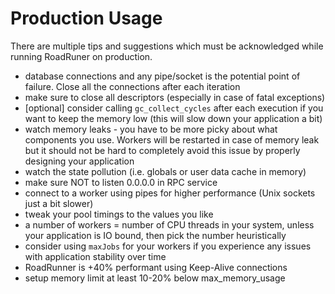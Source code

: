 # Production Usage
There are multiple tips and suggestions which must be acknowledged while running RoadRuner on production.

- database connections and any pipe/socket is the potential point of failure. Close all the connections after each iteration
- make sure to close all descriptors (especially in case of fatal exceptions)
- [optional] consider calling `gc_collect_cycles` after each execution if you want to keep the memory low (this will slow down your application a bit)
- watch memory leaks - you have to be more picky about what components you use. Workers will be restarted in case of memory leak but it should not be hard to completely avoid this issue by properly designing your application
- watch the state pollution (i.e. globals or user data cache in memory)
- make sure NOT to listen 0.0.0.0 in RPC service
- connect to a worker using pipes for higher performance (Unix sockets just a bit slower)
- tweak your pool timings to the values you like
- a number of workers = number of CPU threads in your system, unless your application is IO bound, then pick the number heuristically 
- consider using `maxJobs` for your workers if you experience any issues with application stability over time
- RoadRunner is +40% performant using Keep-Alive connections
- setup memory limit at least 10-20% below max_memory_usage
